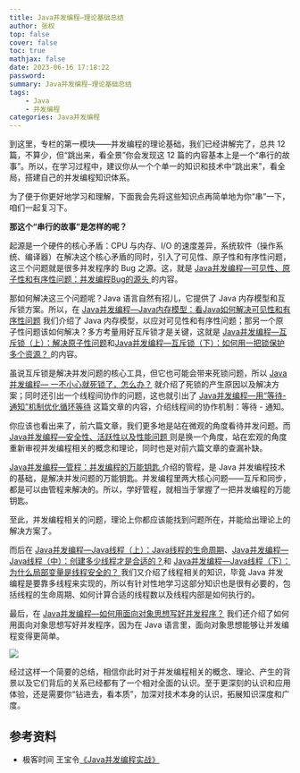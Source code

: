 ```yaml
---
title: Java并发编程—理论基础总结
author: 张权
top: false
cover: false
toc: true
mathjax: false
date: 2023-06-16 17:18:22
password:
summary: Java并发编程—理论基础总结
tags:
	- Java
	- 并发编程
categories: Java并发编程
---
```


到这里，专栏的第一模块——并发编程的理论基础，我们已经讲解完了，总共 12 篇，不算少，但“跳出来，看全景”你会发现这 12 篇的内容基本上是一个“串行的故事”。所以，在学习过程中，建议你从一个个单一的知识和技术中“跳出来”，看全局，搭建自己的并发编程知识体系。

为了便于你更好地学习和理解，下面我会先将这些知识点再简单地为你“串”一下，咱们一起复习下。

**那这个“串行的故事”是怎样的呢？**

起源是一个硬件的核心矛盾：CPU 与内存、I/O 的速度差异，系统软件（操作系统、编译器）在解决这个核心矛盾的同时，引入了可见性、原子性和有序性问题，这三个问题就是很多并发程序的 Bug 之源。这，就是 [Java并发编程—可见性、原子性和有序性问题：并发编程Bug的源头 ](https://zhangquan.me/2023/05/22/java-bing-fa-bian-cheng-ke-jian-xing-yuan-zi-xing-he-you-xu-xing-wen-ti-bing-fa-bian-cheng-bug-de-yuan-tou/)的内容。

那如何解决这三个问题呢？Java 语言自然有招儿，它提供了 Java 内存模型和互斥锁方案。所以，在 [Java并发编程—Java内存模型：看Java如何解决可见性和有序性问题](https://zhangquan.me/2023/05/23/java-bing-fa-bian-cheng-java-nei-cun-mo-xing-kan-java-ru-he-jie-jue-ke-jian-xing-he-you-xu-xing-wen-ti/) 我们介绍了 Java 内存模型，以应对可见性和有序性问题；那另一个原子性问题该如何解决？多方考量用好互斥锁才是关键，这就是 [Java并发编程—互斥锁（上）：解决原子性问题](https://zhangquan.me/2023/06/13/java-bing-fa-bian-cheng-hu-chi-suo-shang-jie-jue-yuan-zi-xing-wen-ti/)和[Java并发编程—互斥锁（下）：如何用一把锁保护多个资源？ ](https://zhangquan.me/2023/06/13/java-bing-fa-bian-cheng-hu-chi-suo-xia-ru-he-yong-yi-ba-suo-bao-hu-duo-ge-zi-yuan/)的内容。

虽说互斥锁是解决并发问题的核心工具，但它也可能会带来死锁问题，所以  [Java并发编程— 一不小心就死锁了，怎么办？](https://zhangquan.me/2023/06/14/java-bing-fa-bian-cheng-yi-bu-xiao-xin-jiu-si-suo-liao-zen-me-ban/) 就介绍了死锁的产生原因以及解决方案；同时还引出一个线程间协作的问题，这也就引出了 [Java并发编程—用“等待-通知”机制优化循环等待](https://zhangquan.me/2023/06/14/java-bing-fa-bian-cheng-yong-deng-dai-tong-zhi-ji-zhi-you-hua-xun-huan-deng-dai/) 这篇文章的内容，介绍线程间的协作机制：等待 - 通知。

你应该也看出来了，前六篇文章，我们更多地是站在微观的角度看待并发问题。而 [Java并发编程—安全性、活跃性以及性能问题 ](https://zhangquan.me/2023/06/15/java-bing-fa-bian-cheng-an-quan-xing-huo-yue-xing-yi-ji-xing-neng-wen-ti/)则是换一个角度，站在宏观的角度重新审视并发编程相关的概念和理论，同时也是对前六篇文章的查漏补缺。

[Java并发编程—管程：并发编程的万能钥匙 ](https://zhangquan.me/2023/06/15/java-bing-fa-bian-cheng-guan-cheng-bing-fa-bian-cheng-de-wan-neng-yao-chi/)介绍的管程，是 Java 并发编程技术的基础，是解决并发问题的万能钥匙。并发编程里两大核心问题——互斥和同步，都是可以由管程来解决的。所以，学好管程，就相当于掌握了一把并发编程的万能钥匙。

至此，并发编程相关的问题，理论上你都应该能找到问题所在，并能给出理论上的解决方案了。

而后在 [Java并发编程—Java线程（上）：Java线程的生命周期](https://zhangquan.me/2023/06/16/java-bing-fa-bian-cheng-java-xian-cheng-shang-java-xian-cheng-de-sheng-ming-zhou-qi/)、[Java并发编程—Java线程（中）：创建多少线程才是合适的？](https://zhangquan.me/2023/06/16/java-bing-fa-bian-cheng-java-xian-cheng-zhong-chuang-jian-duo-shao-xian-cheng-cai-shi-he-gua-de/)和 [Java并发编程—Java线程（下）：为什么局部变量是线程安全的？ ](https://zhangquan.me/2023/06/16/java-bing-fa-bian-cheng-java-xian-cheng-xia-wei-shi-me-ju-bu-bian-liang-shi-xian-cheng-an-quan-de/)我们又介绍了线程相关的知识，毕竟 Java 并发编程是要靠多线程来实现的，所以有针对性地学习这部分知识也是很有必要的，包括线程的生命周期、如何计算合适的线程数以及线程内部是如何执行的。

最后，在 [Java并发编程—如何用面向对象思想写好并发程序？](https://zhangquan.me/2023/06/16/java-bing-fa-bian-cheng-ru-he-yong-mian-xiang-dui-xiang-si-xiang-xie-hao-bing-fa-cheng-xu/) 我们还介绍了如何用面向对象思想写好并发程序，因为在 Java 语言里，面向对象思想能够让并发编程变得更简单。

![](https://cdn.jsdelivr.net/gh/dendi875/images/PicGo/20230616152347.png)

经过这样一个简要的总结，相信你此时对于并发编程相关的概念、理论、产生的背景以及它们背后的关系已经都有了一个相对全面的认识。至于更深刻的认识和应用体验，还是需要你“钻进去，看本质”，加深对技术本身的认识，拓展知识深度和广度。

## 参考资料

* 极客时间 王宝令[《Java并发编程实战》](https://time.geekbang.org/column/intro/100023901)